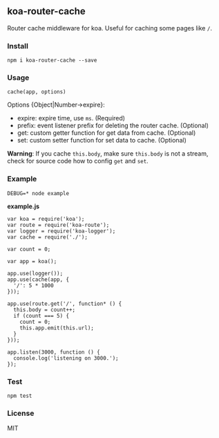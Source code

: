 ## koa-router-cache

Router cache middleware for koa. Useful for caching some pages like `/`.

### Install

```
npm i koa-router-cache --save
```

### Usage

```
cache(app, options)
```

Options {Object|Number->expire}:

- expire: expire time, use `ms`. (Required)
- prefix: event listener prefix for deleting the router cache. (Optional)
- get: custom getter function for get data from cache. (Optional)
- set: custom setter function for set data to cache. (Optional)

**Warning**: If you cache `this.body`, make sure `this.body` is not a stream, check for source code how to config `get` and `set`.

### Example

```
DEBUG=* node example
```
**example.js**

```
var koa = require('koa');
var route = require('koa-route');
var logger = require('koa-logger');
var cache = require('./');

var count = 0;

var app = koa();

app.use(logger());
app.use(cache(app, {
  '/': 5 * 1000
}));

app.use(route.get('/', function* () {
  this.body = count++;
  if (count === 5) {
    count = 0;
    this.app.emit(this.url);
  }
}));

app.listen(3000, function () {
  console.log('listening on 3000.');
});
```

### Test

```
npm test
```

### License

MIT
